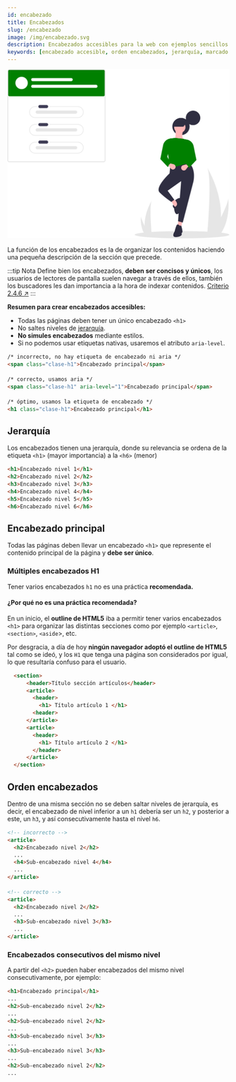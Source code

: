```yaml
---
id: encabezado
title: Encabezados
slug: /encabezado
image: /img/encabezado.svg
description: Encabezados accesibles para la web con ejemplos sencillos
keywords: [encabezado accesible, orden encabezados, jerarquía, marcado semántico]
---
```


<img src="/img/encabezado.svg" alt="" />

La función de los encabezados es la de organizar los contenidos haciendo una pequeña descripción de la sección que precede.

:::tip Nota
Define bien los encabezados, **deben ser concisos y únicos**, los usuarios de lectores de pantalla suelen navegar a través de ellos, también los buscadores les dan importancia a la hora de indexar contenidos. [Criterio 2.4.6 ↗️](https://www.w3.org/WAI/WCAG22/Understanding/headings-and-labels.html)
:::

**Resumen para crear encabezados accesibles:**

- Todas las páginas deben tener un único encabezado `<h1>`
- No saltes niveles de [jerarquía](#jerarquía).
- **No simules encabezados** mediante estilos.
- Si no podemos usar etiquetas nativas, usaremos el atributo `aria-level`.

```html
/* incorrecto, no hay etiqueta de encabezado ni aria */
<span class="clase-h1">Encabezado principal</span>

/* correcto, usamos aria */
<span class="clase-h1" aria-level="1">Encabezado principal</span>

/* óptimo, usamos la etiqueta de encabezado */
<h1 class="clase-h1">Encabezado principal</h1>
```

## Jerarquía

Los encabezados tienen una jerarquía, donde su relevancia se ordena de la etiqueta `<h1>` (mayor importancia) a la `<h6>` (menor)

```html
<h1>Encabezado nivel 1</h1>
<h2>Encabezado nivel 2</h2>
<h3>Encabezado nivel 3</h3>
<h4>Encabezado nivel 4</h4>
<h5>Encabezado nivel 5</h5>
<h6>Encabezado nivel 6</h6>
```

## Encabezado principal

Todas las páginas deben llevar un encabezado `<h1>` que represente el contenido principal de la página y **debe ser único**.

### Múltiples encabezados H1

Tener varios encabezados `h1` no es una práctica **recomendada.**

#### ¿Por qué no es una práctica recomendada?

En un inicio, el **outline de HTML5** iba a permitir tener varios encabezados `<h1>` para organizar las distintas secciones como por ejemplo `<article>`, `<section>`, `<aside`>, etc.

Por desgracia, a día de hoy **ningún navegador adoptó el outline de HTML5** tal como se ideó, y los `H1` que tenga una página son considerados por igual, lo que resultaría confuso para el usuario.

```html
  <section>
      <header>Título sección artículos</header>
      <article>
        <header>
          <h1> Título artículo 1 </h1>
        <header>
      </article>
      <article>
        <header>
          <h1> Título artículo 2 </h1>
        </header>
      </article>
  </section>
```

## Orden encabezados

Dentro de una misma sección no se deben saltar niveles de jerarquía, es decir, el encabezado de nivel inferior a un `h1` debería ser un `h2`, y posterior a este, un `h3`, y así consecutivamente hasta el nivel `h6`.

```html
<!-- incorrecto -->
<article>
  <h2>Encabezado nivel 2</h2>
  ...
  <h4>Sub-encabezado nivel 4</h4>
  ...
</article>

<!-- correcto -->
<article>
  <h2>Encabezado nivel 2</h2>
  ...
  <h3>Sub-encabezado nivel 3</h3>
  ...
</article>
```

### Encabezados consecutivos del mismo nivel

A partir del `<h2>` pueden haber encabezados del mismo nivel consecutivamente, por ejemplo:

```html
<h1>Encabezado principal</h1>
...
<h2>Sub-encabezado nivel 2</h2>
...
<h2>Sub-encabezado nivel 2</h2>
...
<h3>Sub-encabezado nivel 3</h3>
...
<h3>Sub-encabezado nivel 3</h3>
...
<h2>Sub-encabezado nivel 2</h2>
...
```
